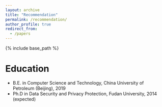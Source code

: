 ```yaml
---
layout: archive
title: "Recommendation"
permalink: /recommendation/
author_profile: true
redirect_from:
  - /papers
---
```


{% include base_path %}

Education
======
* B.E. in Computer Science and Technology, China University of Petroleum (Beijing), 2019
* Ph.D in Data Security and Privacy Protection, Fudan University, 2014 (expected)

